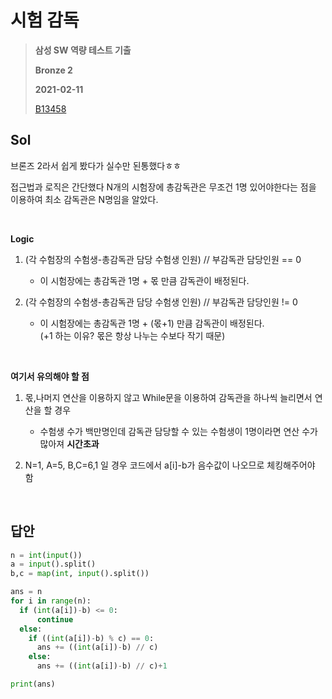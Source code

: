 # 시험 감독
> **삼성 SW 역량 테스트 기출**
>
> **Bronze 2**
>
> **2021-02-11**
>
> [B13458](https://www.acmicpc.net/problem/13458)


## Sol

브론즈 2라서 쉽게 봤다가 실수만 된통했다ㅎㅎ  

접근법과 로직은 간단했다 N개의 시험장에 총감독관은 무조건 1명 있어야한다는 점을 이용하여 최소 감독관은 N명임을 알았다.  


<br>

**Logic**

1. (각 수험장의 수험생-총감독관 담당 수험생 인원) // 부감독관 담당인원 == 0 
    * 이 시험장에는 총감독관 1명 + 몫 만큼 감독관이 배정된다.

2. (각 수험장의 수험생-총감독관 담당 수험생 인원) // 부감독관 담당인원 != 0
    * 이 시험장에는 총감독관 1명 + (몫+1) 만큼 감독관이 배정된다.  
    (+1 하는 이유? 몫은 항상 나누는 수보다 작기 때문)
    

<br>

**여기서 유의해야 할 점**

1. 몫,나머지 연산을 이용하지 않고 While문을 이용하여 감독관을 하나씩 늘리면서 연산을 할 경우
    * 수험생 수가 백만명인데 감독관 담당할 수 있는 수험생이 1명이라면 연산 수가 많아져 **시간초과**

2. N=1, A=5, B,C=6,1 일 경우 코드에서 a[i]-b가 음수값이 나오므로 체킹해주어야 함


<br>

## 답안  
```python
n = int(input())
a = input().split()
b,c = map(int, input().split())

ans = n
for i in range(n):
  if (int(a[i])-b) <= 0:
      continue
  else:
    if ((int(a[i])-b) % c) == 0:
      ans += ((int(a[i])-b) // c)
    else:
      ans += ((int(a[i])-b) // c)+1

print(ans)
```